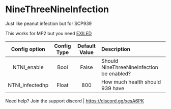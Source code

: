 # NineThreeNineInfection
Just like peanut infection but for SCP939


This works for MP2 but you need [EXILED](https://github.com/galaxy119/EXILED)

Config option | Config Type | Default Value | Description
:---: | :---: | :---: | :------
NTNI_enable | Bool | False | Should NineThreeNineInfection be enabled? 
NTNI_infectedhp | Float | 800 | How much health should 939 have 

Need help? Join the support discord | https://discord.gg/xesA6PK
